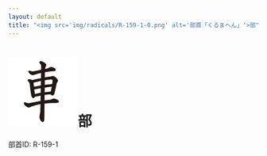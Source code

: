 ```yaml
---
layout: default
title: "<img src='img/radicals/R-159-1-0.png' alt='部首「くるまへん」'>部"  # glyphをタイトルに使用
---
```


# <img src='img/radicals/R-159-1-0.png' alt='部首「くるまへん」'>部
部首ID: R-159-1
